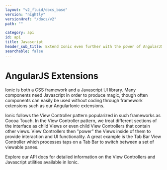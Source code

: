 ```yaml
---
layout: "v2_fluid/docs_base"
version: "nightly"
versionHref: "/docs/v2"
path: ""

category: api
id: api
title: Javascript
header_sub_title: Extend Ionic even further with the power of AngularJS
searchable: false
---
```


# AngularJS Extensions

Ionic is both a CSS framework and a Javascript UI library. Many components need Javascript in order to produce magic, though often components
can easily be used without coding through framework extensions such as our AngularIonic extensions.

Ionic follows the View Controller pattern popularized in such frameworks as Cocoa Touch. In the View Controller pattern, we treat different sections of the interface as child Views or even child View Controllers that contain other views. View Controllers then "power" the Views inside of them to provide interaction and UI functionality. A great example is the Tab Bar View Controller which processes taps on a Tab Bar to switch between a set of viewable panes.

Explore our API docs for detailed information on the View Controllers and Javascript utilities available in Ionic.
